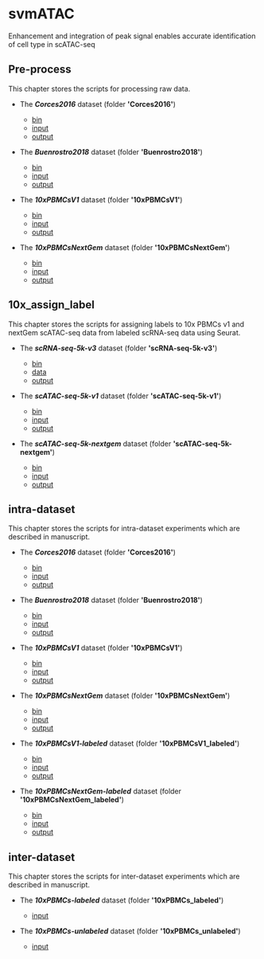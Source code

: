 # svmATAC
Enhancement and integration of peak signal enables accurate identification of cell type in scATAC-seq

## Pre-process

This chapter stores the scripts for processing raw data.

- The _**Corces2016**_ dataset (folder **'Corces2016'**)
	- [bin](https://github.com/mrcuizhe/svmATAC/tree/master/proprocess/Corces2016/bin)
	- [input](https://github.com/mrcuizhe/svmATAC/tree/master/proprocess/Corces2016/input)
	- [output](https://github.com/mrcuizhe/svmATAC/tree/master/proprocess/Corces2016/output)

- The _**Buenrostro2018**_ dataset (folder **'Buenrostro2018'**)
	- [bin](https://github.com/mrcuizhe/svmATAC/tree/master/proprocess/Buenrostro2018/bin)
	- [input](https://github.com/mrcuizhe/svmATAC/tree/master/proprocess/Buenrostro2018/input)
	- [output](https://github.com/mrcuizhe/svmATAC/tree/master/proprocess/Buenrostro2018/output)

- The _**10xPBMCsV1**_ dataset (folder **'10xPBMCsV1'**)
	- [bin](https://github.com/mrcuizhe/svmATAC/tree/master/proprocess/10xPBMCsV1/bin)
	- [input](https://github.com/mrcuizhe/svmATAC/tree/master/proprocess/10xPBMCsV1/input)
	- [output](https://github.com/mrcuizhe/svmATAC/tree/master/proprocess/10xPBMCsV1/output)

- The _**10xPBMCsNextGem**_ dataset (folder **'10xPBMCsNextGem'**)
	- [bin](https://github.com/mrcuizhe/svmATAC/tree/master/proprocess/10xPBMCsNextGem/bin)
	- [input](https://github.com/mrcuizhe/svmATAC/tree/master/proprocess/10xPBMCsNextGem/input)
	- [output](https://github.com/mrcuizhe/svmATAC/tree/master/proprocess/10xPBMCsNextGem/output)
	
## 10x_assign_label

This chapter stores the scripts for assigning labels to 10x PBMCs v1 and nextGem scATAC-seq data from labeled scRNA-seq data using Seurat.

- The _**scRNA-seq-5k-v3**_ dataset (folder **'scRNA-seq-5k-v3'**)
	- [bin](https://github.com/mrcuizhe/svmATAC/tree/master/10x_assign_label/scRNA-seq-5k-v3/bin)
	- [data](https://github.com/mrcuizhe/svmATAC/tree/master/10x_assign_label/scRNA-seq-5k-v3/data)
	- [output](https://github.com/mrcuizhe/svmATAC/tree/master/10x_assign_label/scRNA-seq-5k-v3/output)

- The _**scATAC-seq-5k-v1**_ dataset (folder **'scATAC-seq-5k-v1'**)
	- [bin](https://github.com/mrcuizhe/svmATAC/tree/master/10x_assign_label/scATAC-seq-5k-v1/bin)
	- [input](https://github.com/mrcuizhe/svmATAC/tree/master/10x_assign_label/scATAC-seq-5k-v1/input)
	- [output](https://github.com/mrcuizhe/svmATAC/tree/master/10x_assign_label/scATAC-seq-5k-v1/output)

- The _**scATAC-seq-5k-nextgem**_ dataset (folder **'scATAC-seq-5k-nextgem'**)
	- [bin](https://github.com/mrcuizhe/svmATAC/tree/master/10x_assign_label/scATAC-seq-5k-nextgem/bin)
	- [input](https://github.com/mrcuizhe/svmATAC/tree/master/10x_assign_label/scATAC-seq-5k-nextgem/input)
	- [output](https://github.com/mrcuizhe/svmATAC/tree/master/10x_assign_label/scATAC-seq-5k-nextgem/output)

## intra-dataset

This chapter stores the scripts for intra-dataset experiments which are described in manuscript.

- The _**Corces2016**_ dataset (folder **'Corces2016'**)
	- [bin](https://github.com/mrcuizhe/svmATAC/tree/master/intra-dataset/Corces2016/bin)
	- [input](https://github.com/mrcuizhe/svmATAC/tree/master/intra-dataset/Corces2016/input)
	- [output](https://github.com/mrcuizhe/svmATAC/tree/master/intra-dataset/Corces2016/output)

- The _**Buenrostro2018**_ dataset (folder **'Buenrostro2018'**)
	- [bin](https://github.com/mrcuizhe/svmATAC/tree/master/intra-dataset/Buenrostro2018/bin)
	- [input](https://github.com/mrcuizhe/svmATAC/tree/master/intra-dataset/Buenrostro2018/input)
	- [output](https://github.com/mrcuizhe/svmATAC/tree/master/intra-dataset/Buenrostro2018/output)

- The _**10xPBMCsV1**_ dataset (folder **'10xPBMCsV1'**)
	- [bin](https://github.com/mrcuizhe/svmATAC/tree/master/intra-dataset/10xPBMCsV1/bin)
	- [input](https://github.com/mrcuizhe/svmATAC/tree/master/intra-dataset/10xPBMCsV1/input)
	- [output](https://github.com/mrcuizhe/svmATAC/tree/master/intra-dataset/10xPBMCsV1/output)

- The _**10xPBMCsNextGem**_ dataset (folder **'10xPBMCsNextGem'**)
	- [bin](https://github.com/mrcuizhe/svmATAC/tree/master/intra-dataset/10xPBMCsNextGem/bin)
	- [input](https://github.com/mrcuizhe/svmATAC/tree/master/intra-dataset/10xPBMCsNextGem/input)
	- [output](https://github.com/mrcuizhe/svmATAC/tree/master/intra-dataset/10xPBMCsNextGem/output)
	
- The _**10xPBMCsV1-labeled**_ dataset (folder **'10xPBMCsV1_labeled'**)
	- [bin](https://github.com/mrcuizhe/svmATAC/tree/master/intra-dataset/10xPBMCsV1_labeled/bin)
	- [input](https://github.com/mrcuizhe/svmATAC/tree/master/intra-dataset/10xPBMCsV1_labeled/input)
	- [output](https://github.com/mrcuizhe/svmATAC/tree/master/intra-dataset/10xPBMCsV1_labeled/output)

- The _**10xPBMCsNextGem-labeled**_ dataset (folder **'10xPBMCsNextGem_labeled'**)
	- [bin](https://github.com/mrcuizhe/svmATAC/tree/master/intra-dataset/10xPBMCsNextGem_labeled/bin)
	- [input](https://github.com/mrcuizhe/svmATAC/tree/master/intra-dataset/10xPBMCsNextGem_labeled/input)
	- [output](https://github.com/mrcuizhe/svmATAC/tree/master/intra-dataset/10xPBMCsNextGem_labeled/output)
	
## inter-dataset

This chapter stores the scripts for inter-dataset experiments which are described in manuscript.

- The _**10xPBMCs-labeled**_ dataset (folder **'10xPBMCs_labeled'**)
	- [input](https://github.com/mrcuizhe/svmATAC/tree/master/inter-dataset/10xPBMCs_labeled/input)
	
- The _**10xPBMCs-unlabeled**_ dataset (folder **'10xPBMCs_unlabeled'**)
	- [input](https://github.com/mrcuizhe/svmATAC/tree/master/inter-dataset/10xPBMCs_unlabeled/input)
